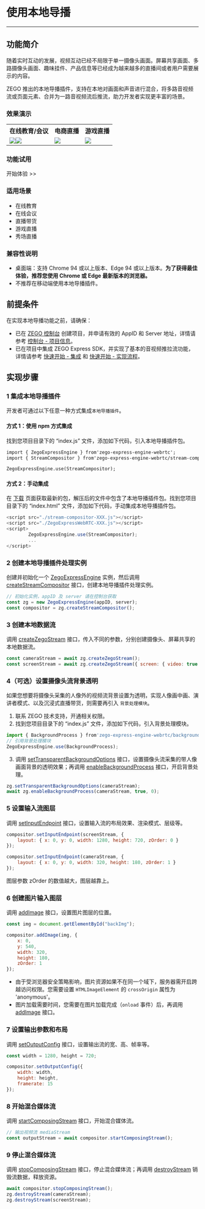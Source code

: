 # 使用本地导播

- - -

## 功能简介


随着实时互动的发展，视频互动已经不局限于单一摄像头画面。屏幕共享画面、多路摄像头画面、趣味挂件、产品信息等已经成为越来越多的直播间或者用户需要展示的内容。

ZEGO 推出的本地导播插件，支持在本地对画面和声音进行混合，将多路音视频流或页面元素、合并为一路音视频流后推流，助力开发者实现更丰富的场景。

### 效果演示

<table>

<tbody><tr>
<th>在线教育/会议</th>
<th>电商直播</th>
<th>游戏直播</th>
</tr>
<tr>
<td><Frame width="512" height="auto" caption=""><img src="https://media-resource.spreading.io/docuo/workspace740/af061ebc6eaf0f12ae9e7f72235bd04e/35da73d68d.png" /></Frame><Frame width="512" height="auto" caption=""><img src="https://media-resource.spreading.io/docuo/workspace740/af061ebc6eaf0f12ae9e7f72235bd04e/19258ba8aa.png" /></Frame></td>
<td><Frame width="512" height="auto" caption=""><img src="https://media-resource.spreading.io/docuo/workspace740/af061ebc6eaf0f12ae9e7f72235bd04e/953330e49e.png" /></Frame></td>
<td><Frame width="512" height="auto" caption=""><img src="https://media-resource.spreading.io/docuo/workspace740/af061ebc6eaf0f12ae9e7f72235bd04e/363fd4daa6.png" /></Frame></td>
</tr>
</tbody></table>

### 功能试用

<CardGroup cols={2}>
  <Card title="本地导播插件" href="https://zegoim.github.io/express-demo-web/src/Examples/Others/StreamCompositor/index.html">
  开始体验 >>
</Card>
</CardGroup>

### 适用场景

- 在线教育
- 在线会议
- 直播带货
- 游戏直播
- 秀场直播

### 兼容性说明

- 桌面端：支持 Chrome 94 或以上版本、Edge 94 或以上版本。**为了获得最佳体验，推荐您使用 Chrome 或 Edge 最新版本的浏览器。**
- 不推荐在移动端使用本地导播插件。


## 前提条件

在实现本地导播功能之前，请确保：

- 已在 [ZEGO 控制台](https://console.zego.im) 创建项目，并申请有效的 AppID 和 Server 地址，详情请参考 [控制台 - 项目信息](/console/project-info)。
- 已在项目中集成 ZEGO Express SDK，并实现了基本的音视频推拉流功能，详情请参考 [快速开始 - 集成](https://doc-zh.zego.im/article/199) 和 [快速开始 - 实现流程](https://doc-zh.zego.im/article/7638)。


## 实现步骤

### 1 集成本地导播插件

开发者可通过以下任意一种方式集成`本地导播插件`。

#### 方式 1：使用 npm 方式集成

找到您项目目录下的 “index.js” 文件，添加如下代码，引入本地导播插件包。

```html
import { ZegoExpressEngine } from'zego-express-engine-webrtc';
import { StreamCompositor } from'zego-express-engine-webrtc/stream-compositor';

ZegoExpressEngine.use(StreamCompositor);
```

#### 方式 2：手动集成

在 [下载](https://doc-zh.zego.im/article/5171) 页面获取最新的包，解压后的文件中包含了本地导播插件包。找到您项目目录下的 “index.html” 文件，添加如下代码，手动集成本地导播插件包。

```javascript
<script src="./stream-compositor-XXX.js"></script>
<script src="./ZegoExpressWebRTC-XXX.js"></script>
<script>
        ZegoExpressEngine.use(StreamCompositor);
        ...
</script>
```

### 2 创建本地导播插件处理实例

创建并初始化一个 [ZegoExpressEngine](https://doc-zh.zego.im/article/api?doc=Express_Audio_SDK_API~javascript_web~class~ZegoExpressEngine) 实例，然后调用 [createStreamCompositor](https://doc-zh.zego.im/article/api?doc=Express_Audio_SDK_API~javascript_web~class~ZegoExpressEngine#create-stream-compositor) 接口，创建本地导播插件处理实例。

```javascript
// 初始化实例，appID 及 server 请在控制台获取
const zg = new ZegoExpressEngine(appID, server);
const compositor = zg.createStreamCompositor();
```

### 3 创建本地数据流

调用 [createZegoStream](https://doc-zh.zego.im/article/api?doc=Express_Audio_SDK_API~javascript_web~class~ZegoExpressEngine#create-zego-stream) 接口，传入不同的参数，分别创建摄像头、屏幕共享的本地数据流。

```javascript
const cameraStream = await zg.createZegoStream();
const screenStream = await zg.createZegoStream({ screen: { video: true } });
```

### 4（可选）设置摄像头流背景透明

如果您想要将摄像头采集的人像外的视频流背景设置为透明，实现人像画中画、演讲者模式、以及沉浸式直播带货，则需要再引入 `背景处理模块`。

1. 联系 ZEGO 技术支持，开通相关权限。
2. 找到您项目目录下的 “index.js” 文件，添加如下代码，引入背景处理模块。

```javascript
import { BackgroundProcess } from'zego-express-engine-webrtc/background-process';
// 引用背景处理模块
ZegoExpressEngine.use(BackgroundProcess);
```

3. 调用 [setTransparentBackgroundOptions](https://doc-zh.zego.im/article/api?doc=Express_Audio_SDK_API~javascript_web~class~ZegoExpressEngine#set-transparent-background-options) 接口，设置摄像头流采集的带人像画面背景的透明效果；再调用 [enableBackgroundProcess](https://doc-zh.zego.im/article/api?doc=Express_Audio_SDK_API~javascript_web~class~ZegoExpressEngine#enable-background-process) 接口，开启背景处理。

```javascript
zg.setTransparentBackgroundOptions(cameraStream);
await zg.enableBackgroundProcess(cameraStream, true, 0);
```

### 5 设置输入流图层

调用 [setInputEndpoint](https://doc-zh.zego.im/article/api?doc=Express_Audio_SDK_API~javascript_web~class~ZegoStreamCompositor#set-input-endpoint) 接口，设置输入流的布局效果、渲染模式、层级等。

```javascript
compositor.setInputEndpoint(screenStream, {
    layout: { x: 0, y: 0, width: 1280, height: 720, zOrder: 0 }
});

compositor.setInputEndpoint(cameraStream, {
    layout: { x: 0, y: 0, width: 320, height: 180, zOrder: 1 }
});
```

<Note title="说明">


图层参数 zOrder 的数值越大，图层越靠上。

</Note>




### 6 创建图片输入图层

调用 [addImage](https://doc-zh.zego.im/article/api?doc=Express_Audio_SDK_API~javascript_web~class~ZegoStreamCompositor#add-image) 接口，设置图片图层的位置。

```javascript
const img = document.getElementById("backImg");

compositor.addImage(img, {
    x: 0,
    y: 540,
    width: 320,
    height: 180,
    zOrder: 1
});
```

<Warning title="注意">


- 由于受浏览器安全策略影响，图片资源如果不在同一个域下，服务器需开启跨越访问权限。您需要设置 `HTMLImageElement` 的 `crossOrigin` 属性为 'anonymous'。
- 图片加载需要时间，您需要在图片加载完成（`onload` 事件）后，再调用 [addImage](https://doc-zh.zego.im/article/api?doc=Express_Audio_SDK_API~javascript_web~class~ZegoStreamCompositor#add-image) 接口。

</Warning>



### 7 设置输出参数和布局

调用 [setOutputConfig](https://doc-zh.zego.im/article/api?doc=Express_Audio_SDK_API~javascript_web~class~ZegoStreamCompositor#set-output-config) 接口，设置输出流的宽、高、帧率等。

```javascript
const width = 1280, height = 720;

compositor.setOutputConfig({
    width: width,
    height: height,
    framerate: 15
});
```

### 8 开始混合媒体流

调用 [startComposingStream](https://doc-zh.zego.im/article/api?doc=Express_Audio_SDK_API~javascript_web~class~ZegoStreamCompositor#start-composing-stream) 接口，开始混合媒体流。

```javascript
// 输出视频流 mediaStream
const outputStream = await compositor.startComposingStream();
```

### 9 停止混合媒体流

调用 [stopComposingStream](https://doc-zh.zego.im/article/api?doc=Express_Audio_SDK_API~javascript_web~class~ZegoStreamCompositor#stop-composing-stream) 接口，停止混合媒体流；再调用 [destroyStream](https://doc-zh.zego.im/article/api?doc=Express_Audio_SDK_API~javascript_web~class~ZegoExpressEngine#destroy-stream) 销毁流数据，释放资源。

```javascript
await compositor.stopComposingStream();
zg.destroyStream(cameraStream);
zg.destroyStream(screenStream);
```

<Content />

